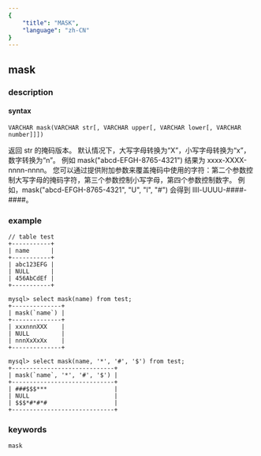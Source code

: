 ```yaml
---
{
    "title": "MASK",
    "language": "zh-CN"
}
---
```


<!-- 
Licensed to the Apache Software Foundation (ASF) under one
or more contributor license agreements.  See the NOTICE file
distributed with this work for additional information
regarding copyright ownership.  The ASF licenses this file
to you under the Apache License, Version 2.0 (the
"License"); you may not use this file except in compliance
with the License.  You may obtain a copy of the License at

  http://www.apache.org/licenses/LICENSE-2.0

Unless required by applicable law or agreed to in writing,
software distributed under the License is distributed on an
"AS IS" BASIS, WITHOUT WARRANTIES OR CONDITIONS OF ANY
KIND, either express or implied.  See the License for the
specific language governing permissions and limitations
under the License.
-->

## mask
### description
#### syntax

`VARCHAR mask(VARCHAR str[, VARCHAR upper[, VARCHAR lower[, VARCHAR number]]])`

返回 str 的掩码版本。 默认情况下，大写字母转换为“X”，小写字母转换为“x”，数字转换为“n”。 例如 mask("abcd-EFGH-8765-4321") 结果为 xxxx-XXXX-nnnn-nnnn。 您可以通过提供附加参数来覆盖掩码中使用的字符：第二个参数控制大写字母的掩码字符，第三个参数控制小写字母，第四个参数控制数字。 例如，mask("abcd-EFGH-8765-4321", "U", "l", "#") 会得到 llll-UUUU-####-####。

### example

```
// table test
+-----------+
| name      |
+-----------+
| abc123EFG |
| NULL      |
| 456AbCdEf |
+-----------+

mysql> select mask(name) from test;
+--------------+
| mask(`name`) |
+--------------+
| xxxnnnXXX    |
| NULL         |
| nnnXxXxXx    |
+--------------+

mysql> select mask(name, '*', '#', '$') from test;
+-----------------------------+
| mask(`name`, '*', '#', '$') |
+-----------------------------+
| ###$$$***                   |
| NULL                        |
| $$$*#*#*#                   |
+-----------------------------+
```

### keywords
    mask

